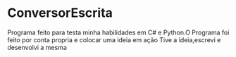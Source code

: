 # ConversorEscrita

Programa feito para testa minha habilidades em C# e Python.O Programa foi feito por conta propria e colocar uma ideia em ação 
Tive a ideia,escrevi e desenvolvi a mesma 
